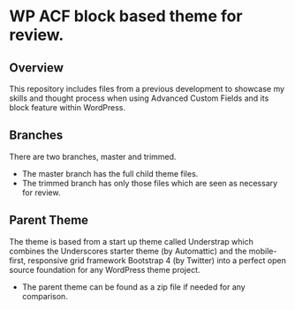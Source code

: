# WP ACF block based theme for review.

## Overview
This repository includes files from a previous development to showcase my skills and thought process when using Advanced Custom Fields and its block feature within WordPress.

## Branches
There are two branches, master and trimmed.

* The master branch has the full child theme files.
* The trimmed branch has only those files which are seen as necessary for review.

## Parent Theme
The theme is based from a start up theme called Understrap which combines the Underscores starter theme (by Automattic) and the mobile-first, responsive grid framework Bootstrap 4 (by Twitter) into a perfect open source foundation for any WordPress theme project.
* The parent theme can be found as a zip file if needed for any comparison.
